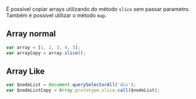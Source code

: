 É possível copiar arrays utilizando do método `slice` sem passar parametro.
Também é possivel utilizar o método `map`.
## Array normal

```javascript
var array = [1, 2, 3, 4, 5];
var arrayCopy = array.slice();
```

## Array Like

```javascript
var $nodeList = document.querySelectorAll('div');
var $nodeListCopy = Array.prototype.slice.call($nodeList);
```